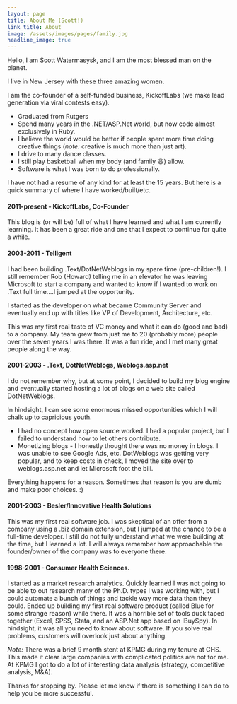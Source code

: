 ```yaml
---
layout: page
title: About Me (Scott!)
link_title: About
image: /assets/images/pages/family.jpg
headline_image: true
---
```

Hello, I am Scott Watermasysk, and I am the most blessed man on the planet.

I live in New Jersey with these three amazing women.

I am the co-founder of a self-funded business, KickoffLabs (we make lead generation via viral contests easy).

* Graduated from Rutgers
* Spend many years in the .NET/ASP.Net world, but now code almost exclusively in Ruby.
* I believe the world would be better if people spent more time doing creative things (*note:* creative is much more than just art).
* I drive to many dance classes.
* I still play basketball when my body (and family 😃) allow.
* Software is what I was born to do professionally.

I have not had a resume of any kind for at least the 15 years. But here is a quick summary of where I have worked/built/etc.

#### 2011-present - KickoffLabs, Co-Founder

This blog is (or will be) full of what I have learned and what I am currently learning. It has been a great ride and one that I expect to continue for quite a while.

#### 2003-2011 - Telligent

I had been building .Text/DotNetWeblogs in my spare time (pre-children!). I still remember Rob (Howard) telling me in an elevator he was leaving Microsoft to start a company and wanted to know if I wanted to work on .Text full time....I jumped at the opportunity.

I started as the developer on what became Community Server and eventually end up with titles like VP of Development, Architecture, etc.

This was my first real taste of VC money and what it can do (good and bad) to a company. My team grew from just me to 20 (probably more) people over the seven years I was there. It was a fun ride, and I met many great people along the way.

#### 2001-2003 - .Text, DotNetWeblogs, Weblogs.asp.net

I do not remember why, but at some point, I decided to build my blog engine and eventually started hosting a lot of blogs on a web site called DotNetWeblogs.

In hindsight, I can see some enormous missed opportunities which I will chalk up to capricious youth.

* I had no concept how open source worked. I had a  popular project, but I failed to understand how to let others contribute.
* Monetizing blogs - I honestly thought there was no money in blogs. I was unable to see Google Ads, etc. DotWeblogs was getting very popular, and to keep costs in check, I moved the site over to weblogs.asp.net and let Microsoft foot the bill.

Everything happens for a reason. Sometimes that reason is you are dumb and make poor choices. :)

#### 2001-2003 - Besler/Innovative Health Solutions

This was my first real software job. I was skeptical of an offer from a company using a .biz domain extension, but I jumped at the chance to be a full-time developer. I still do not fully understand what we were building at the time, but I learned a lot. I will always remember how approachable the founder/owner of the company was to everyone there.

#### 1998-2001 - Consumer Health Sciences.

I started as a market research analytics. Quickly learned I was not going to be able to out research many of the Ph.D. types I was working with, but I could automate a bunch of things and tackle way more data than they could. Ended up building my first real software product (called Blue for some strange reason) while there. It was a horrible set of tools duck taped together (Excel, SPSS, Stata, and an ASP.Net app based on IBuySpy). In hindsight, it was all you need to know about software. If you solve real problems, customers will overlook just about anything.

_Note:_ There was a brief 9 month stent at KPMG during my tenure at CHS. This made it clear large companies with complicated politics are not for me. At KPMG I got to do a lot of interesting data analysis (strategy, competitive analysis, M&A).

Thanks for stopping by. Please let me know if there is something I can do to help you be more successful.
